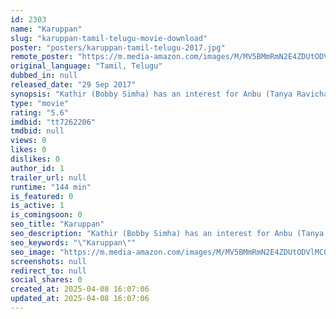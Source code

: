 ```yaml
---
id: 2303
name: "Karuppan"
slug: "karuppan-tamil-telugu-movie-download"
poster: "posters/karuppan-tamil-telugu-2017.jpg"
remote_poster: "https://m.media-amazon.com/images/M/MV5BMmRmN2E4ZDUtODVlMC00YTUwLWI3NWMtNDNjMDY1ZDYzZjJhXkEyXkFqcGc@._V1_SX300.jpg"
original_language: "Tamil, Telugu"
dubbed_in: null
released_date: "29 Sep 2017"
synopsis: "Kathir (Bobby Simha) has an interest for Anbu (Tanya Ravichandran), but due to family situations, she gets hitched to Karuppan (Vijay Sethupathi). What does Kathir do, to separate Karuppan and Anbu, and does he finally get to marr..."
type: "movie"
rating: "5.6"
imdbid: "tt7262206"
tmdbid: null
views: 0
likes: 0
dislikes: 0
author_id: 1
trailer_url: null
runtime: "144 min"
is_featured: 0
is_active: 1
is_comingsoon: 0
seo_title: "Karuppan"
seo_description: "Kathir (Bobby Simha) has an interest for Anbu (Tanya Ravichandran), but due to family situations, she gets hitched to Karuppan (Vijay Sethupathi). What does Kathir do, to separate Karuppan and Anbu, and does he finally get to marr..."
seo_keywords: "\"Karuppan\""
seo_image: "https://m.media-amazon.com/images/M/MV5BMmRmN2E4ZDUtODVlMC00YTUwLWI3NWMtNDNjMDY1ZDYzZjJhXkEyXkFqcGc@._V1_SX300.jpg"
screenshots: null
redirect_to: null
social_shares: 0
created_at: 2025-04-08 16:07:06
updated_at: 2025-04-08 16:07:06
---
```


